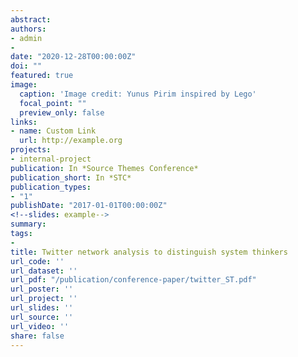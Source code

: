 ```yaml
---
abstract: 
authors:
- admin
- 
date: "2020-12-28T00:00:00Z"
doi: ""
featured: true
image:
  caption: 'Image credit: Yunus Pirim inspired by Lego'
  focal_point: ""
  preview_only: false
links:
- name: Custom Link
  url: http://example.org
projects:
- internal-project
publication: In *Source Themes Conference*
publication_short: In *STC*
publication_types:
- "1"
publishDate: "2017-01-01T00:00:00Z"
<!--slides: example-->
summary: 
tags:
- 
title: Twitter network analysis to distinguish system thinkers
url_code: ''
url_dataset: ''
url_pdf: "/publication/conference-paper/twitter_ST.pdf"
url_poster: ''
url_project: ''
url_slides: ''
url_source: ''
url_video: ''
share: false
---
```


<!--{{% alert note %}}
Click the *Cite* button above to demo the feature to enable visitors to import publication metadata into their reference management software.
{{% /alert %}}

{{% alert note %}}
Click the *Slides* button above to demo Academic's Markdown slides feature.
{{% /alert %}}

Supplementary notes can be added here, including [code and math](https://sourcethemes.com/academic/docs/writing-markdown-latex/).-->

